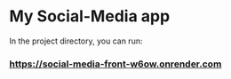 # My Social-Media app


In the project directory, you can run:

### https://social-media-front-w6ow.onrender.com


